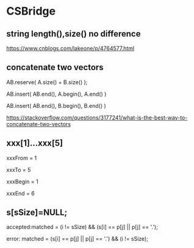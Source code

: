 # CSBridge

## string length(),size() no difference

https://www.cnblogs.com/lakeone/p/4764577.html


## concatenate two vectors

AB.reserve( A.size() + B.size() );

AB.insert( AB.end(), A.begin(), A.end() )

AB.insert( AB.end(), B.begin(), B.end() )

https://stackoverflow.com/questions/3177241/what-is-the-best-way-to-concatenate-two-vectors


## xxx[1]...xxx[5]

xxxFrom = 1 

xxxTo = 5

xxxBegin = 1

xxxEnd = 6


## s[sSize]=NULL;

accepted:matched = (i != sSize) && (s[i] == p[j] || p[j] == '.');  

error:   matched = (s[i] == p[j] || p[j] == '.') && (i != sSize);
